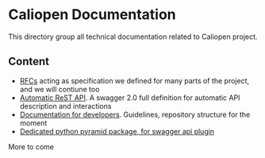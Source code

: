 # Caliopen Documentation

This directory group all technical documentation related to Caliopen project.

## Content

 * [RFCs](RFCs/) acting as specification we defined for many parts of the project, and we will contiune too
 * [Automatic ReST API](api). A swagger 2.0 full definition for automatic API description and interactions
 * [Documentation for developers](for-developers). Guidelines, repository structure for the moment
 * [Dedicated python pyramid package, for swagger api plugin](py.doc)

More to come
